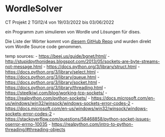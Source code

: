 # WordleSolver

CT Projekt 2 TGI12/4
von 19/03/2022 bis 03/06/2022

ein Programm zum simulieren von Wordle und Lösungen für dises.

Die Liste der Wörter kommt von [diesem GitHub Repo](https://github.com/tabatkins/wordle-list) und wurden direkt vom Wordle Source code genommen.

temp sources:
    - <https://beej.us/guide/bgnet/html/>
    - <http://stupidpythonideas.blogspot.com/2013/05/sockets-are-byte-streams-not-message.html>
    - <https://docs.python.org/3/library/struct.html>
    - <https://docs.python.org/3/library/select.html>
    - <https://docs.python.org/3/library/queue.html>
    - <https://docs.python.org/3/library/socket.html>
    - <https://docs.python.org/3/library/threading.html>
    - <https://steelkiwi.com/blog/working-tcp-sockets/>
    - <https://realpython.com/python-sockets/>
    - <https://docs.microsoft.com/en-us/windows/win32/winsock/windows-sockets-error-codes-2>
    - <https://docs.microsoft.com/en-us/windows/win32/winsock/windows-sockets-error-codes-2>
    - <https://stackoverflow.com/questions/58468858/python-socket-issues-oserror-errno-10035>
    - <https://realpython.com/intro-to-python-threading/#threading-objects>
    